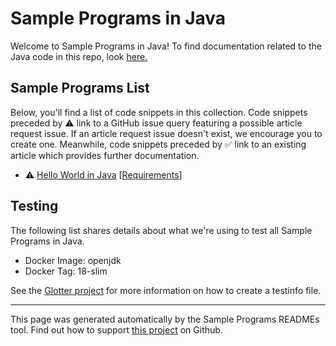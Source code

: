 # Sample Programs in Java

Welcome to Sample Programs in Java! To find documentation related to the Java code in this repo, look [here.](https://sample-programs.therenegadecoder.com/languages/java)

## Sample Programs List

Below, you'll find a list of code snippets in this collection. Code snippets preceded by :warning: link to a GitHub issue query featuring a possible article request issue. If an article request issue doesn't exist, we encourage you to create one. Meanwhile, code snippets preceded by :white_check_mark: link to an existing article which provides further documentation.

- :warning: [Hello World in Java](https://github.com//TheRenegadeCoder/sample-programs-website/issues?utf8=%E2%9C%93&q=is%3Aissue+is%3Aopen+hello+world+java) [[Requirements](https://sample-programs.therenegadecoder.com/projects/hello-world)]

## Testing

The following list shares details about what we're using to test all Sample Programs in Java.

- Docker Image: openjdk
- Docker Tag: 18-slim

See the [Glotter project](https://github.com/auroq/glotter) for more information on how to create a testinfo file.

---

This page was generated automatically by the Sample Programs READMEs tool. Find out how to support [this project](https://github.com/TheRenegadeCoder/sample-programs-readmes) on Github.